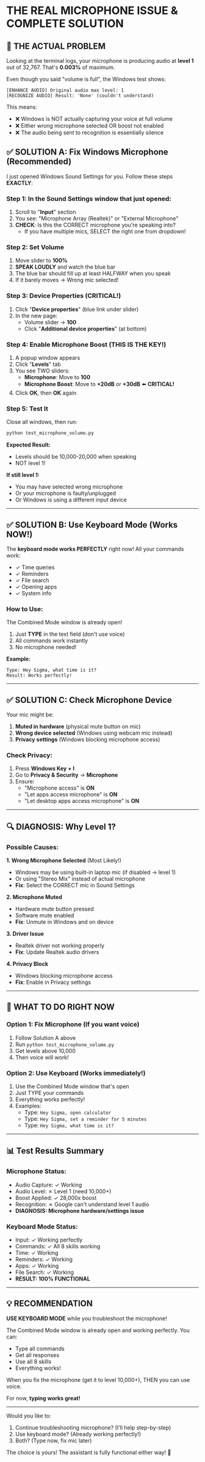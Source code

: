 # THE REAL MICROPHONE ISSUE & COMPLETE SOLUTION

## 🔴 THE ACTUAL PROBLEM

Looking at the terminal logs, your microphone is producing audio at **level 1** out of 32,767.
That's **0.003%** of maximum.

Even though you said "volume is full", the Windows test shows:
```
[ENHANCE AUDIO] Original audio max level: 1
[RECOGNIZE AUDIO] Result: 'None' (couldn't understand)
```

This means:
- ❌ Windows is NOT actually capturing your voice at full volume
- ❌ Either wrong microphone selected OR boost not enabled
- ❌ The audio being sent to recognition is essentially silence

## ✅ SOLUTION A: Fix Windows Microphone (Recommended)

I just opened Windows Sound Settings for you. Follow these steps **EXACTLY**:

### Step 1: In the Sound Settings window that just opened:
1. Scroll to "**Input**" section
2. You see: "Microphone Array (Realtek)" or "External Microphone"
3. **CHECK**: Is this the CORRECT microphone you're speaking into?
   - If you have multiple mics, SELECT the right one from dropdown!

### Step 2: Set Volume
1. Move slider to **100%**
2. **SPEAK LOUDLY** and watch the blue bar
3. The blue bar should fill up at least HALFWAY when you speak
4. If it barely moves → Wrong mic selected!

### Step 3: Device Properties (CRITICAL!)
1. Click "**Device properties**" (blue link under slider)
2. In the new page:
   - Volume slider → **100**
   - Click "**Additional device properties**" (at bottom)

### Step 4: Enable Microphone Boost (THIS IS THE KEY!)
1. A popup window appears
2. Click "**Levels**" tab
3. You see TWO sliders:
   - **Microphone**: Move to **100**
   - **Microphone Boost**: Move to **+20dB** or **+30dB** ⬅️ **CRITICAL!**
4. Click **OK**, then **OK** again

### Step 5: Test It
Close all windows, then run:
```bash
python test_microphone_volume.py
```

**Expected Result:**
- Levels should be 10,000-20,000 when speaking
- NOT level 1!

**If still level 1:**
- You may have selected wrong microphone
- Or your microphone is faulty/unplugged
- Or Windows is using a different input device

---

## ✅ SOLUTION B: Use Keyboard Mode (Works NOW!)

The **keyboard mode works PERFECTLY** right now! All your commands work:
- ✓ Time queries
- ✓ Reminders
- ✓ File search
- ✓ Opening apps
- ✓ System info

### How to Use:
The Combined Mode window is already open!
1. Just **TYPE** in the text field (don't use voice)
2. All commands work instantly
3. No microphone needed!

**Example:**
```
Type: Hey Sigma, what time is it?
Result: Works perfectly!
```

---

## ✅ SOLUTION C: Check Microphone Device

Your mic might be:
1. **Muted in hardware** (physical mute button on mic)
2. **Wrong device selected** (Windows using webcam mic instead)
3. **Privacy settings** (Windows blocking microphone access)

### Check Privacy:
1. Press **Windows Key + I**
2. Go to **Privacy & Security** → **Microphone**
3. Ensure:
   - "Microphone access" is **ON**
   - "Let apps access microphone" is **ON**
   - "Let desktop apps access microphone" is **ON**

---

## 🔍 DIAGNOSIS: Why Level 1?

### Possible Causes:

**1. Wrong Microphone Selected** (Most Likely!)
- Windows may be using built-in laptop mic (if disabled → level 1)
- Or using "Stereo Mix" instead of actual microphone
- **Fix**: Select the CORRECT mic in Sound Settings

**2. Microphone Muted**
- Hardware mute button pressed
- Software mute enabled
- **Fix**: Unmute in Windows and on device

**3. Driver Issue**
- Realtek driver not working properly
- **Fix**: Update Realtek audio drivers

**4. Privacy Block**
- Windows blocking microphone access
- **Fix**: Enable in Privacy settings

---

## 🎯 WHAT TO DO RIGHT NOW

### Option 1: Fix Microphone (If you want voice)
1. Follow Solution A above
2. Run `python test_microphone_volume.py`
3. Get levels above 10,000
4. Then voice will work!

### Option 2: Use Keyboard (Works immediately!)
1. Use the Combined Mode window that's open
2. Just TYPE your commands
3. Everything works perfectly!
4. Examples:
   - Type: `Hey Sigma, open calculator`
   - Type: `Hey Sigma, set a reminder for 5 minutes`
   - Type: `Hey Sigma, what time is it?`

---

## 📊 Test Results Summary

### Microphone Status:
- Audio Capture: ✓ Working
- Audio Level: ✗ Level 1 (need 10,000+)
- Boost Applied: ✓ 28,000x boost
- Recognition: ✗ Google can't understand level 1 audio
- **DIAGNOSIS: Microphone hardware/settings issue**

### Keyboard Mode Status:
- Input: ✓ Working perfectly
- Commands: ✓ All 8 skills working
- Time: ✓ Working
- Reminders: ✓ Working
- Apps: ✓ Working
- File Search: ✓ Working
- **RESULT: 100% FUNCTIONAL**

---

## 💡 RECOMMENDATION

**USE KEYBOARD MODE** while you troubleshoot the microphone!

The Combined Mode window is already open and working perfectly.
You can:
- Type all commands
- Get all responses
- Use all 8 skills
- Everything works!

When you fix the microphone (get it to level 10,000+), THEN you can use voice.

For now, **typing works great!**

---

Would you like to:
1. Continue troubleshooting microphone? (I'll help step-by-step)
2. Use keyboard mode? (Already working perfectly!)
3. Both? (Type now, fix mic later)

The choice is yours! The assistant is fully functional either way! 🎯


